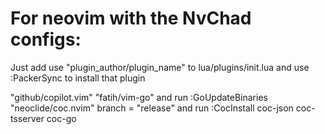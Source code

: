 # For neovim with the NvChad configs: 

Just add use "plugin_author/plugin_name" to lua/plugins/init.lua and use :PackerSync to install that plugin

"github/copilot.vim"
"fatih/vim-go" and run :GoUpdateBinaries
"neoclide/coc.nvim" branch = "release" and run :CocInstall coc-json coc-tsserver coc-go
